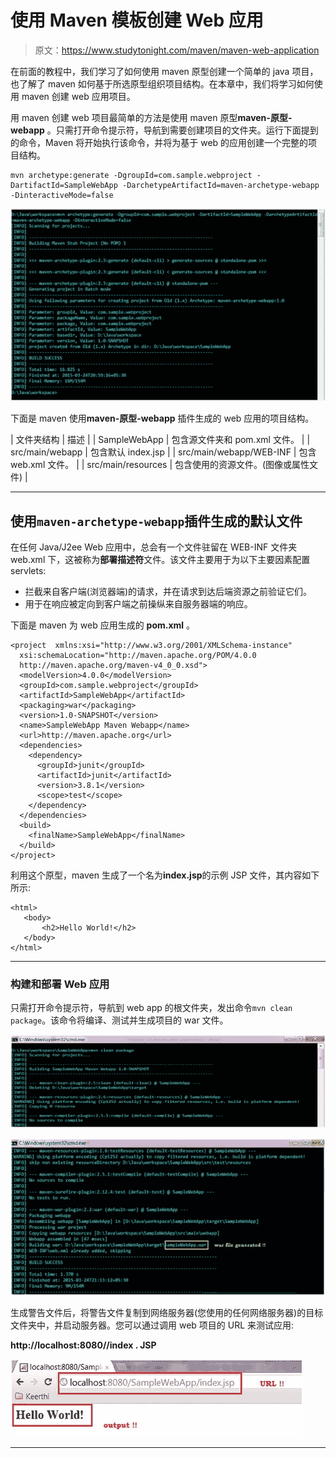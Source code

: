 # 使用 Maven 模板创建 Web 应用

> 原文：<https://www.studytonight.com/maven/maven-web-application>

在前面的教程中，我们学习了如何使用 maven 原型创建一个简单的 java 项目，也了解了 maven 如何基于所选原型组织项目结构。在本章中，我们将学习如何使用 maven 创建 web 应用项目。

用 maven 创建 web 项目最简单的方法是使用 maven 原型**maven-原型-webapp** 。只需打开命令提示符，导航到需要创建项目的文件夹。运行下面提到的命令，Maven 将开始执行该命令，并将为基于 web 的应用创建一个完整的项目结构。

```
mvn archetype:generate -DgroupId=com.sample.webproject -DartifactId=SampleWebApp -DarchetypeArtifactId=maven-archetype-webapp -DinteractiveMode=false
```

![Creating Simple Web Application in Maven](img/b81753692a30947505cdd7b8eedd1c0e.png)

下面是 maven 使用**maven-原型-webapp** 插件生成的 web 应用的项目结构。

| 文件夹结构 | 描述 |
| SampleWebApp | 包含源文件夹和 pom.xml 文件。 |
| src/main/webapp | 包含默认 index.jsp |
| src/main/webapp/WEB-INF | 包含 web.xml 文件。 |
| src/main/resources | 包含使用的资源文件。(图像或属性文件) |

* * *

## 使用`maven-archetype-webapp`插件生成的默认文件

在任何 Java/J2ee Web 应用中，总会有一个文件驻留在 WEB-INF 文件夹 web.xml 下，这被称为**部署描述符**文件。该文件主要用于为以下主要因素配置 servlets:

*   拦截来自客户端(浏览器端)的请求，并在请求到达后端资源之前验证它们。
*   用于在响应被定向到客户端之前操纵来自服务器端的响应。

下面是 maven 为 web 应用生成的 **pom.xml** 。

```
<project  xmlns:xsi="http://www.w3.org/2001/XMLSchema-instance"
  xsi:schemaLocation="http://maven.apache.org/POM/4.0.0 
  http://maven.apache.org/maven-v4_0_0.xsd">
  <modelVersion>4.0.0</modelVersion>
  <groupId>com.sample.webproject</groupId>
  <artifactId>SampleWebApp</artifactId>
  <packaging>war</packaging>
  <version>1.0-SNAPSHOT</version>
  <name>SampleWebApp Maven Webapp</name>
  <url>http://maven.apache.org</url>
  <dependencies>
    <dependency>
      <groupId>junit</groupId>
      <artifactId>junit</artifactId>
      <version>3.8.1</version>
      <scope>test</scope>
    </dependency>
  </dependencies>
  <build>
    <finalName>SampleWebApp</finalName>
  </build>
</project> 
```

利用这个原型，maven 生成了一个名为**index.jsp**的示例 JSP 文件，其内容如下所示:

```
<html>
   <body>
       <h2>Hello World!</h2>
   </body>
</html> 
```

* * *

### 构建和部署 Web 应用

只需打开命令提示符，导航到 web app 的根文件夹，发出命令`mvn clean package`。该命令将编译、测试并生成项目的 war 文件。

![Clean and Build Web Project in Maven](img/af6217dab2325356f39ac6cfb8990ca4.png)

![Clean and Build Web Project in Maven](img/23a6f421463f1d10790defa577942fe5.png)

生成警告文件后，将警告文件复制到网络服务器(您使用的任何网络服务器)的目标文件夹中，并启动服务器。您可以通过调用 web 项目的 URL 来测试应用:

**http://localhost:8080/<project name>/index . JSP**

![Clean and Build Web Project in Maven](img/95de9e1a9e33ac0f9c2005523f9ec7f8.png)

* * *